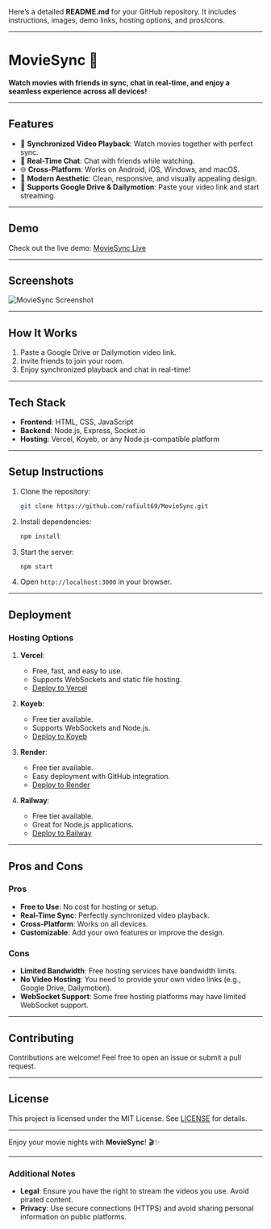 Here’s a detailed **README.md** for your GitHub repository. It includes instructions, images, demo links, hosting options, and pros/cons.

---

# **MovieSync 🍿**

**Watch movies with friends in sync, chat in real-time, and enjoy a seamless experience across all devices!**

---

## **Features**
- 🎥 **Synchronized Video Playback**: Watch movies together with perfect sync.
- 💬 **Real-Time Chat**: Chat with friends while watching.
- 🌐 **Cross-Platform**: Works on Android, iOS, Windows, and macOS.
- 🎨 **Modern Aesthetic**: Clean, responsive, and visually appealing design.
- 🔗 **Supports Google Drive & Dailymotion**: Paste your video link and start streaming.

---

## **Demo**
Check out the live demo: [MovieSync Live](https://rotten-tiffi-ightojectos-1a8792b1.koyeb.app/)

---

## **Screenshots**
![MovieSync Screenshot](https://github.com/user-attachments/assets/a871abd5-1eb4-4121-a262-90cf98a78d86)

---

## **How It Works**
1. Paste a Google Drive or Dailymotion video link.
2. Invite friends to join your room.
3. Enjoy synchronized playback and chat in real-time!

---

## **Tech Stack**
- **Frontend**: HTML, CSS, JavaScript
- **Backend**: Node.js, Express, Socket.io
- **Hosting**: Vercel, Koyeb, or any Node.js-compatible platform

---

## **Setup Instructions**
1. Clone the repository:
   ```bash
   git clone https://github.com/rafiult69/MovieSync.git
   ```
2. Install dependencies:
   ```bash
   npm install
   ```
3. Start the server:
   ```bash
   npm start
   ```
4. Open `http://localhost:3000` in your browser.

---

## **Deployment**
### **Hosting Options**
1. **Vercel**:
   - Free, fast, and easy to use.
   - Supports WebSockets and static file hosting.
   - [Deploy to Vercel](https://vercel.com)

2. **Koyeb**:
   - Free tier available.
   - Supports WebSockets and Node.js.
   - [Deploy to Koyeb](https://www.koyeb.com)

3. **Render**:
   - Free tier available.
   - Easy deployment with GitHub integration.
   - [Deploy to Render](https://render.com)

4. **Railway**:
   - Free tier available.
   - Great for Node.js applications.
   - [Deploy to Railway](https://railway.app)

---

## **Pros and Cons**
### **Pros**
- **Free to Use**: No cost for hosting or setup.
- **Real-Time Sync**: Perfectly synchronized video playback.
- **Cross-Platform**: Works on all devices.
- **Customizable**: Add your own features or improve the design.

### **Cons**
- **Limited Bandwidth**: Free hosting services have bandwidth limits.
- **No Video Hosting**: You need to provide your own video links (e.g., Google Drive, Dailymotion).
- **WebSocket Support**: Some free hosting platforms may have limited WebSocket support.

---

## **Contributing**
Contributions are welcome! Feel free to open an issue or submit a pull request.

---

## **License**
This project is licensed under the MIT License. See [LICENSE](LICENSE) for details.

---

Enjoy your movie nights with **MovieSync**! 🎬✨

---

### **Additional Notes**
- **Legal**: Ensure you have the right to stream the videos you use. Avoid pirated content.
- **Privacy**: Use secure connections (HTTPS) and avoid sharing personal information on public platforms.

